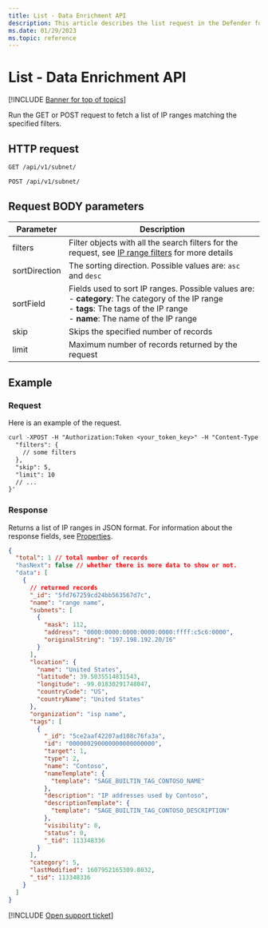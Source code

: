 ```yaml
---
title: List - Data Enrichment API
description: This article describes the list request in the Defender for Cloud Apps Data Enrichment API.
ms.date: 01/29/2023
ms.topic: reference
---
```

# List - Data Enrichment API

[!INCLUDE [Banner for top of topics](includes/banner.md)]

Run the GET or POST request to fetch a list of IP ranges matching the specified filters.

## HTTP request

```rest
GET /api/v1/subnet/
```

```rest
POST /api/v1/subnet/
```

## Request BODY parameters

| Parameter | Description |
| --- | --- |
| filters | Filter objects with all the search filters for the request, see [IP range filters](api-data-enrichment.md#filters) for more details |
| sortDirection | The sorting direction. Possible values are: `asc` and `desc` |
| sortField | Fields used to sort IP ranges. Possible values are:<br />- **category**: The category of the IP range<br />- **tags**: The tags of the IP range<br />- **name**: The name of the IP range |
| skip | Skips the specified number of records |
| limit | Maximum number of records returned by the request |

## Example

### Request

Here is an example of the request.

```rest
curl -XPOST -H "Authorization:Token <your_token_key>" -H "Content-Type: application/json" "https://<tenant_id>.<tenant_region>.contoso.com/api/v1/subnet/" -d '{
  "filters": {
    // some filters
  },
  "skip": 5,
  "limit": 10
  // ...
}'
```

### Response

Returns a list of IP ranges in JSON format. For information about the response fields, see [Properties](api-data-enrichment.md#properties).

```json
{
  "total": 1 // total number of records
  "hasNext": false // whether there is more data to show or not.
  "data": [
    {
      // returned records
      "_id": "5fd767259cd24bb563567d7c",
      "name": "range name",
      "subnets": [
        {
          "mask": 112,
          "address": "0000:0000:0000:0000:0000:ffff:c5c6:0000",
          "originalString": "197.198.192.20/16"
        }
      ],
      "location": {
        "name": "United States",
        "latitude": 39.5035514831543,
        "longitude": -99.01830291748047,
        "countryCode": "US",
        "countryName": "United States"
      },
      "organization": "isp name",
      "tags": [
        {
          "_id": "5ce2aaf42207ad108c76fa3a",
          "id": "000000290000000000000000",
          "target": 1,
          "type": 2,
          "name": "Contoso",
          "nameTemplate": {
            "template": "SAGE_BUILTIN_TAG_CONTOSO_NAME"
          },
          "description": "IP addresses used by Contoso",
          "descriptionTemplate": {
            "template": "SAGE_BUILTIN_TAG_CONTOSO_DESCRIPTION"
          },
          "visibility": 0,
          "status": 0,
          "_tid": 113348336
        }
      ],
      "category": 5,
      "lastModified": 1607952165309.8032,
      "_tid": 113348336
    }
  ]
}
```

[!INCLUDE [Open support ticket](includes/support.md)]
